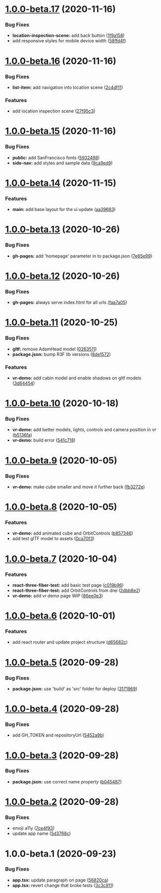 # [1.0.0-beta.17](https://github.com/mapviz-app/mapviz-app.github.io/compare/v1.0.0-beta.16...v1.0.0-beta.17) (2020-11-16)


### Bug Fixes

* **location-inspection-scene:** add back button ([1f9a158](https://github.com/mapviz-app/mapviz-app.github.io/commit/1f9a15807c6b2400a6366b795de4bb20e538e823))
* add responsive styles for mobile device width ([58ffd4f](https://github.com/mapviz-app/mapviz-app.github.io/commit/58ffd4fe25160ab6a538678d674abd03441255b6))

# [1.0.0-beta.16](https://github.com/mapviz-app/mapviz-app.github.io/compare/v1.0.0-beta.15...v1.0.0-beta.16) (2020-11-16)


### Bug Fixes

* **list-item:** add navigation into location scene ([2c4df11](https://github.com/mapviz-app/mapviz-app.github.io/commit/2c4df11f8c7853d27cb1179583ebec0a2a386558))


### Features

* add location inspection scene ([27f95c3](https://github.com/mapviz-app/mapviz-app.github.io/commit/27f95c3759fe5da9d6f7804fef60677b838bc475))

# [1.0.0-beta.15](https://github.com/mapviz-app/mapviz-app.github.io/compare/v1.0.0-beta.14...v1.0.0-beta.15) (2020-11-16)


### Bug Fixes

* **public:** add SanFrancisco fonts ([5932498](https://github.com/mapviz-app/mapviz-app.github.io/commit/59324982dcea680993e5c17a9788fdaa7dcf5ab3))
* **side-nav:** add styles and sample data ([9ca9ed9](https://github.com/mapviz-app/mapviz-app.github.io/commit/9ca9ed9d17d62647d5c8ada3c70a958d5d811a63))

# [1.0.0-beta.14](https://github.com/mapviz-app/mapviz-app.github.io/compare/v1.0.0-beta.13...v1.0.0-beta.14) (2020-11-15)


### Features

* **main:** add base layout for the ui update ([aa39683](https://github.com/mapviz-app/mapviz-app.github.io/commit/aa396831e97570dd960efe1ec7e71a153146fefb))

# [1.0.0-beta.13](https://github.com/mapviz-app/mapviz-app.github.io/compare/v1.0.0-beta.12...v1.0.0-beta.13) (2020-10-26)


### Bug Fixes

* **gh-pages:** add 'homepage' parameter in to package.json ([7e65e99](https://github.com/mapviz-app/mapviz-app.github.io/commit/7e65e9978dc2ff61eadb63eb9713031a4df25232))

# [1.0.0-beta.12](https://github.com/mapviz-app/mapviz-app.github.io/compare/v1.0.0-beta.11...v1.0.0-beta.12) (2020-10-26)


### Bug Fixes

* **gh-pages:** always serve index.html for all urls ([faa7a05](https://github.com/mapviz-app/mapviz-app.github.io/commit/faa7a05a1f520fa764600476b5de21d464352fb7))

# [1.0.0-beta.11](https://github.com/mapviz-app/mapviz-app.github.io/compare/v1.0.0-beta.10...v1.0.0-beta.11) (2020-10-25)


### Bug Fixes

* **gltf:** remove AdamHead model ([0263511](https://github.com/mapviz-app/mapviz-app.github.io/commit/026351117685b5f69aef58f62619adee4db95fb9))
* **package.json:** bump R3F lib versions ([8de1572](https://github.com/mapviz-app/mapviz-app.github.io/commit/8de1572bbc84218a5f34641c0e3bbff89f45c82c))


### Features

* **vr-demo:** add cabin model and enable shadows on gltf models ([3d64454](https://github.com/mapviz-app/mapviz-app.github.io/commit/3d644548ccf35baf33cd5843408bac7d55cc013f))

# [1.0.0-beta.10](https://github.com/mapviz-app/mapviz-app.github.io/compare/v1.0.0-beta.9...v1.0.0-beta.10) (2020-10-18)


### Bug Fixes

* **vr-demo:** add better models, lights, controls and camera position in vr ([b5136fa](https://github.com/mapviz-app/mapviz-app.github.io/commit/b5136faf8d68514ef6c6c8125e1f77bd63933992))
* **vr-demo:** build error ([541c718](https://github.com/mapviz-app/mapviz-app.github.io/commit/541c71813064c941803f1d4756b9fcf8960c2667))

# [1.0.0-beta.9](https://github.com/mapviz-app/mapviz-app.github.io/compare/v1.0.0-beta.8...v1.0.0-beta.9) (2020-10-05)


### Bug Fixes

* **vr-demo:** make cube smaller and move it further back ([fb3272e](https://github.com/mapviz-app/mapviz-app.github.io/commit/fb3272e6463d206a4db04bedfeca375ec27bd966))

# [1.0.0-beta.8](https://github.com/mapviz-app/mapviz-app.github.io/compare/v1.0.0-beta.7...v1.0.0-beta.8) (2020-10-05)


### Features

* **vr-demo:** add animated cube and OrbitControls ([b857346](https://github.com/mapviz-app/mapviz-app.github.io/commit/b857346f16be788e12a380dd4b21a3d236b2a015))
* add test glTF model to assets ([0ca70f3](https://github.com/mapviz-app/mapviz-app.github.io/commit/0ca70f3abd488c3fb5580fd8a4e5d55bf1154fe1))

# [1.0.0-beta.7](https://github.com/mapviz-app/mapviz-app.github.io/compare/v1.0.0-beta.6...v1.0.0-beta.7) (2020-10-04)


### Features

* **react-three-fiber-test:** add basic test page ([c019b96](https://github.com/mapviz-app/mapviz-app.github.io/commit/c019b966a317383c73e8a2417798be52fadff248))
* **react-three-fiber-test:** add OrbitControls from drei ([2dbb8e2](https://github.com/mapviz-app/mapviz-app.github.io/commit/2dbb8e2360480c91ae71f44ae533ad756fc6a623))
* **vr-demo:** add vr demo page WIP ([86ee0e3](https://github.com/mapviz-app/mapviz-app.github.io/commit/86ee0e32ccb77696db91785a61d9f28eaac48a3c))

# [1.0.0-beta.6](https://github.com/mapviz-app/mapviz-app.github.io/compare/v1.0.0-beta.5...v1.0.0-beta.6) (2020-10-01)


### Features

* add react router and update project structure ([d65682c](https://github.com/mapviz-app/mapviz-app.github.io/commit/d65682cec28db270a145a6ac6a03887461d07117))

# [1.0.0-beta.5](https://github.com/mapviz-app/mapviz-app.github.io/compare/v1.0.0-beta.4...v1.0.0-beta.5) (2020-09-28)


### Bug Fixes

* **package.json:** use 'build' as 'src' folder for deploy ([3171969](https://github.com/mapviz-app/mapviz-app.github.io/commit/31719691c1a93981b227d9cfa1ee7f9ec834ef53))

# [1.0.0-beta.4](https://github.com/mapviz-app/mapviz-app.github.io/compare/v1.0.0-beta.3...v1.0.0-beta.4) (2020-09-28)


### Bug Fixes

* add GH_TOKEN and repositoryUrl ([5452a9b](https://github.com/mapviz-app/mapviz-app.github.io/commit/5452a9bae832ce3023c8a197a0954833d5935d51))

# [1.0.0-beta.3](https://github.com/mapviz-app/mapviz-app.github.io/compare/v1.0.0-beta.2...v1.0.0-beta.3) (2020-09-28)


### Bug Fixes

* **package.json:** use correct name property ([b045487](https://github.com/mapviz-app/mapviz-app.github.io/commit/b0454873f68b1283489f9430f94d498b09cc7b1e))

# [1.0.0-beta.2](https://github.com/mapviz-app/mapviz-app.github.io/compare/v1.0.0-beta.1...v1.0.0-beta.2) (2020-09-28)


### Bug Fixes

* emoji a11y ([7ce4f93](https://github.com/mapviz-app/mapviz-app.github.io/commit/7ce4f93b9a16138edd565684d3f5bbd483520d61))
* update app name ([5d3768c](https://github.com/mapviz-app/mapviz-app.github.io/commit/5d3768cff6b08d86ddfeea6972903dad007169c0))

# 1.0.0-beta.1 (2020-09-23)


### Bug Fixes

* **app.tsx:**  update paragraph on page ([56820ca](https://github.com/godzillacorporation/godzillacorporation.github.io/commit/56820caa4da103ec99cc0d6f2c21947dfc2955ad))
* **app.tsx:** revert change that broke tests ([3c3c911](https://github.com/godzillacorporation/godzillacorporation.github.io/commit/3c3c91124a8ad8661a4a26ca17f720b628be9854))
